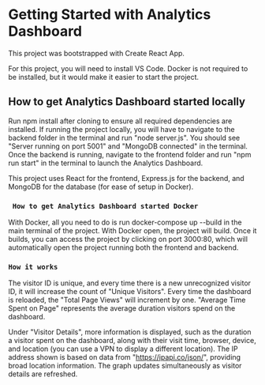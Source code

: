 # Getting Started with Analytics Dashboard

This project was bootstrapped with Create React App.

For this project, you will need to install VS Code. Docker is not required to be installed, but it would make it easier to start the project.

## How to get Analytics Dashboard started locally

Run npm install after cloning to ensure all required dependencies are installed. If running the project locally, you will have to navigate to the backend folder in the terminal and run "node server.js". You should see "Server running on port 5001" and "MongoDB connected" in the terminal. Once the backend is running, navigate to the frontend folder and run "npm run start" in the terminal to launch the Analytics Dashboard.

This project uses React for the frontend, Express.js for the backend, and MongoDB for the database (for ease of setup in Docker).

### ` How to get Analytics Dashboard started Docker`

With Docker, all you need to do is run docker-compose up --build in the main terminal of the project. With Docker open, the project will build. Once it builds, you can access the project by clicking on port 3000:80, which will automatically open the project running both the frontend and backend.

### `How it works`

The visitor ID is unique, and every time there is a new unrecognized visitor ID, it will increase the count of "Unique Visitors". Every time the dashboard is reloaded, the "Total Page Views" will increment by one. "Average Time Spent on Page" represents the average duration visitors spend on the dashboard.

Under "Visitor Details", more information is displayed, such as the duration a visitor spent on the dashboard, along with their visit time, browser, device, and location (you can use a VPN to display a different location). The IP address shown is based on data from "https://ipapi.co/json/", providing broad location information. The graph updates simultaneously as visitor details are refreshed.

